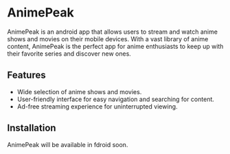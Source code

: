 # AnimePeak

AnimePeak is an android app that allows users to stream and watch anime shows and movies on their mobile devices. With a vast library of anime content, AnimePeak is the perfect app for anime enthusiasts to keep up with their favorite series and discover new ones.


## Features

- Wide selection of anime shows and movies.
- User-friendly interface for easy navigation and searching for content.
- Ad-free streaming experience for uninterrupted viewing.



## Installation

AnimePeak will be available in fdroid soon.
    



